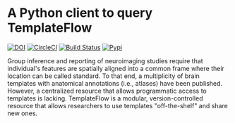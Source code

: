 # A Python client to query TemplateFlow

[![DOI](https://zenodo.org/badge/DOI/10.5281/zenodo.2583289.svg)](https://doi.org/10.5281/zenodo.2583289)
[![CircleCI](https://circleci.com/gh/templateflow/python-client/tree/master.svg?style=shield)](https://circleci.com/gh/templateflow/python-client/tree/master)
[![Build Status](https://travis-ci.org/templateflow/python-client.svg?branch=master)](https://travis-ci.org/templateflow/python-client)
[![Pypi](https://img.shields.io/pypi/v/templateflow.svg)](https://pypi.python.org/pypi/templateflow/)

Group inference and reporting of neuroimaging studies require that individual's
features are spatially aligned into a common frame where their location can be
called standard.
To that end, a multiplicity of brain templates with anatomical annotations
(i.e., atlases) have been published.
However, a centralized resource that allows programmatic access to templates is
lacking.
TemplateFlow is a modular, version-controlled resource that allows researchers
to use templates "off-the-shelf" and share new ones.